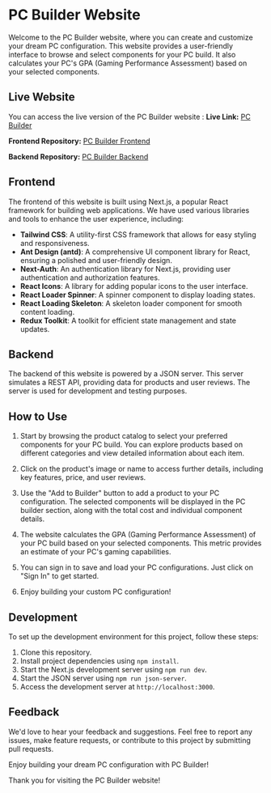 # PC Builder Website

Welcome to the PC Builder website, where you can create and customize your dream PC configuration. This website provides a user-friendly interface to browse and select components for your PC build. It also calculates your PC's GPA (Gaming Performance Assessment) based on your selected components.

## Live Website

You can access the live version of the PC Builder website :
**Live Link:** [PC Builder](#insert_live_link)

**Frontend Repository:** [PC Builder Frontend](#insert_frontend_link)

**Backend Repository:** [PC Builder Backend](#insert_backend_link)

## Frontend

The frontend of this website is built using Next.js, a popular React framework for building web applications. We have used various libraries and tools to enhance the user experience, including:

- **Tailwind CSS**: A utility-first CSS framework that allows for easy styling and responsiveness.
- **Ant Design (antd)**: A comprehensive UI component library for React, ensuring a polished and user-friendly design.
- **Next-Auth**: An authentication library for Next.js, providing user authentication and authorization features.
- **React Icons**: A library for adding popular icons to the user interface.
- **React Loader Spinner**: A spinner component to display loading states.
- **React Loading Skeleton**: A skeleton loader component for smooth content loading.
- **Redux Toolkit**: A toolkit for efficient state management and state updates.

## Backend

The backend of this website is powered by a JSON server. This server simulates a REST API, providing data for products and user reviews. The server is used for development and testing purposes.

## How to Use

1. Start by browsing the product catalog to select your preferred components for your PC build. You can explore products based on different categories and view detailed information about each item.

2. Click on the product's image or name to access further details, including key features, price, and user reviews.

3. Use the "Add to Builder" button to add a product to your PC configuration. The selected components will be displayed in the PC builder section, along with the total cost and individual component details.

4. The website calculates the GPA (Gaming Performance Assessment) of your PC build based on your selected components. This metric provides an estimate of your PC's gaming capabilities.

5. You can sign in to save and load your PC configurations. Just click on "Sign In" to get started.

6. Enjoy building your custom PC configuration!

## Development

To set up the development environment for this project, follow these steps:

1. Clone this repository.
2. Install project dependencies using `npm install`.
3. Start the Next.js development server using `npm run dev`.
4. Start the JSON server using `npm run json-server`.
5. Access the development server at `http://localhost:3000`.

## Feedback

We'd love to hear your feedback and suggestions. Feel free to report any issues, make feature requests, or contribute to this project by submitting pull requests.

Enjoy building your dream PC configuration with PC Builder!

Thank you for visiting the PC Builder website!
